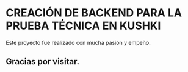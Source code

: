 # CREACIÓN DE BACKEND PARA LA PRUEBA TÉCNICA EN KUSHKI

Este proyecto fue realizado con mucha pasión y empeño.

## Gracias por visitar.

